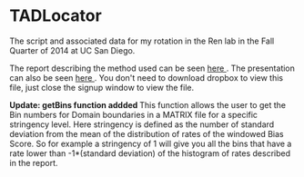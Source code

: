 TADLocator
==========

The script and associated data for my rotation in the Ren lab in the Fall Quarter of 2014 at UC San Diego.

The report describing the method used can be seen <a href='https://www.dropbox.com/s/8d9i9d9v2ikkcw0/An%20Independent%20Method%20to%20Identify%20Topological%20Domain%20Boundaries.pdf?dl=0'>here </a>.
The presentation can also be seen <a href='https://www.dropbox.com/s/1hc38hf9z8c3ogx/An%20Independent%20Method%20to%20Identify%20Topological%20Domains.pptx?dl=0'> here </a>.
You don't need to download dropbox to view this file, just close the signup window to view the file.

<b> Update: getBins function addded </b>
This function allows the user to get the Bin numbers for Domain boundaries in a MATRIX file for a specific stringency level.
Here stringency is defined as the number of standard deviation from the mean of the distribution of rates of the windowed Bias Score.
So for example a stringency of 1 will give you all the bins that have a rate lower than -1*(standard deviation) of the histogram
of rates described in the report.


